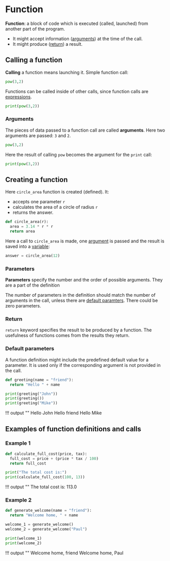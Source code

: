 # Function

**Function**: a block of code which is executed (called, launched) from another part of the program.

- It might accept information ([arguments](#arguments)) at the time of the call.
- It might produce ([return](#return)) a result.

## Calling a function

**Calling** a function means launching it. Simple function call:

```python
pow(3,2)
```

Functions can be called inside of other calls, since function calls are [expressions](/expression).

```python
print(pow(3,2))
```

### Arguments

The pieces of data passed to a function call are called **arguments**. Here two arguments are passed: `3` and `2`.

```python
pow(3,2)
```

Here the result of calling `pow` becomes the argument for the `print` call:

```python
print(pow(3,2))
```

## Creating a function

Here `circle_area` function is created (defined). It:

- accepts one parameter `r`
- calculates the area of a circle of radius `r`
- returns the answer.


```python
def circle_area(r):
  area = 3.14 * r * r
  return area
```

Here a call to `circle_area` is made, one [argument](#arguments) is passed and the result is saved into a [variable](/variables):

```python
answer = circle_area(12)
```

### Parameters

**Parameters** specify the number and the order of possible arguments. They are a part of the definition

The number of parameters in the definition should match the number of arguments in the call, unless there are [default paramters](#default-parameters). There could be zero parameters.

### Return

`return` keyword specifies the result to be produced by a function. The usefulness of functions comes from the results they return.

### Default parameters

A function definition might include the predefined default value for a parameter. It is used only if the corresponding argument is not provided in the call.

```python
def greeting(name = "friend"):
  return "Hello " + name

print(greeting("John"))
print(greeting())
print(greeting("Mike"))
```

!!! output ""
    Hello John
    Hello friend
    Hello Mike

## Examples of function definitions and calls

### Example 1

```python
def calculate_full_cost(price, tax):
  full_cost = price + (price * tax / 100)
  return full_cost

print("The total cost is:")
print(calculate_full_cost(100, 13))
```

!!! output ""
    The total cost is:
    113.0

### Example 2

```python
def generate_welcome(name = "friend"):
  return "Welcome home, " + name

welcome_1 = generate_welcome()
welcome_2 = generate_welcome("Paul")

print(welcome_1)
print(welcome_2)
```

!!! output ""
    Welcome home, friend
    Welcome home, Paul
